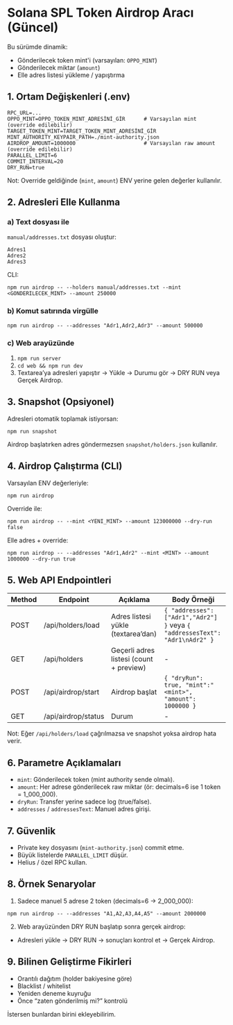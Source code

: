 # Solana SPL Token Airdrop Aracı (Güncel)

Bu sürümde dinamik:
- Gönderilecek token mint'i (varsayılan: `OPPO_MINT`)
- Gönderilecek miktar (`amount`)
- Elle adres listesi yükleme / yapıştırma

## 1. Ortam Değişkenleri (.env)

```
RPC_URL=...
OPPO_MINT=OPPO_TOKEN_MINT_ADRESİNİ_GİR      # Varsayılan mint (override edilebilir)
TARGET_TOKEN_MINT=TARGET_TOKEN_MINT_ADRESİNİ_GİR
MINT_AUTHORITY_KEYPAIR_PATH=./mint-authority.json
AIRDROP_AMOUNT=1000000                      # Varsayılan raw amount (override edilebilir)
PARALLEL_LIMIT=6
COMMIT_INTERVAL=20
DRY_RUN=true
```

Not: Override geldiğinde (`mint`, `amount`) ENV yerine gelen değerler kullanılır.

## 2. Adresleri Elle Kullanma

### a) Text dosyası ile
`manual/addresses.txt` dosyası oluştur:
```
Adres1
Adres2
Adres3
```

CLI:
```
npm run airdrop -- --holders manual/addresses.txt --mint <GONDERILECEK_MINT> --amount 250000
```

### b) Komut satırında virgülle
```
npm run airdrop -- --addresses "Adr1,Adr2,Adr3" --amount 500000
```

### c) Web arayüzünde
1. `npm run server`
2. `cd web && npm run dev`
3. Textarea’ya adresleri yapıştır → Yükle → Durumu gör → DRY RUN veya Gerçek Airdrop.

## 3. Snapshot (Opsiyonel)

Adresleri otomatik toplamak istiyorsan:
```
npm run snapshot
```
Airdrop başlatırken adres göndermezsen `snapshot/holders.json` kullanılır.

## 4. Airdrop Çalıştırma (CLI)

Varsayılan ENV değerleriyle:
```
npm run airdrop
```

Override ile:
```
npm run airdrop -- --mint <YENI_MINT> --amount 123000000 --dry-run false
```

Elle adres + override:
```
npm run airdrop -- --addresses "Adr1,Adr2" --mint <MINT> --amount 1000000 --dry-run true
```

## 5. Web API Endpointleri

| Method | Endpoint | Açıklama | Body Örneği |
|--------|----------|----------|-------------|
| POST | /api/holders/load | Adres listesi yükle (textarea’dan) | `{ "addresses": ["Adr1","Adr2"] }` veya `{ "addressesText": "Adr1\nAdr2" }` |
| GET | /api/holders | Geçerli adres listesi (count + preview) | - |
| POST | /api/airdrop/start | Airdrop başlat | `{ "dryRun": true, "mint":"<mint>", "amount": 1000000 }` |
| GET | /api/airdrop/status | Durum | - |

Not: Eğer `/api/holders/load` çağrılmazsa ve snapshot yoksa airdrop hata verir.

## 6. Parametre Açıklamaları

- `mint`: Gönderilecek token (mint authority sende olmalı).
- `amount`: Her adrese gönderilecek raw miktar (ör: decimals=6 ise 1 token = 1_000_000).
- `dryRun`: Transfer yerine sadece log (true/false).
- `addresses` / `addressesText`: Manuel adres girişi.

## 7. Güvenlik

- Private key dosyasını (`mint-authority.json`) commit etme.
- Büyük listelerde `PARALLEL_LIMIT` düşür.
- Helius / özel RPC kullan.

## 8. Örnek Senaryolar

1) Sadece manuel 5 adrese 2 token (decimals=6 → 2_000_000):
```
npm run airdrop -- --addresses "A1,A2,A3,A4,A5" --amount 2000000
```

2) Web arayüzünden DRY RUN başlatıp sonra gerçek airdrop:
- Adresleri yükle → DRY RUN → sonuçları kontrol et → Gerçek Airdrop.

## 9. Bilinen Geliştirme Fikirleri

- Orantılı dağıtım (holder bakiyesine göre)
- Blacklist / whitelist
- Yeniden deneme kuyruğu
- Önce “zaten gönderilmiş mi?” kontrolü

İstersen bunlardan birini ekleyebilirim.
